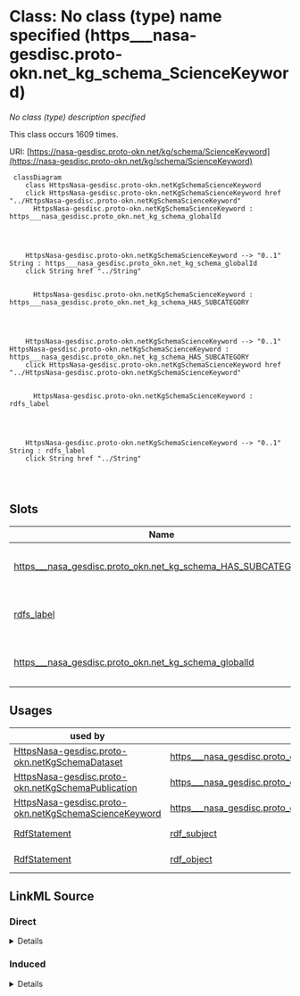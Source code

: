 

# Class: No class (type) name specified (https___nasa-gesdisc.proto-okn.net_kg_schema_ScienceKeyword)


_No class (type) description specified_






This class occurs 1609 times.


URI: [https://nasa-gesdisc.proto-okn.net/kg/schema/ScienceKeyword](https://nasa-gesdisc.proto-okn.net/kg/schema/ScienceKeyword)






```mermaid
 classDiagram
    class HttpsNasa-gesdisc.proto-okn.netKgSchemaScienceKeyword
    click HttpsNasa-gesdisc.proto-okn.netKgSchemaScienceKeyword href "../HttpsNasa-gesdisc.proto-okn.netKgSchemaScienceKeyword"
      HttpsNasa-gesdisc.proto-okn.netKgSchemaScienceKeyword : https___nasa_gesdisc.proto_okn.net_kg_schema_globalId
        
          
    
    
    HttpsNasa-gesdisc.proto-okn.netKgSchemaScienceKeyword --> "0..1" String : https___nasa_gesdisc.proto_okn.net_kg_schema_globalId
    click String href "../String"

        
      HttpsNasa-gesdisc.proto-okn.netKgSchemaScienceKeyword : https___nasa_gesdisc.proto_okn.net_kg_schema_HAS_SUBCATEGORY
        
          
    
    
    HttpsNasa-gesdisc.proto-okn.netKgSchemaScienceKeyword --> "0..1" HttpsNasa-gesdisc.proto-okn.netKgSchemaScienceKeyword : https___nasa_gesdisc.proto_okn.net_kg_schema_HAS_SUBCATEGORY
    click HttpsNasa-gesdisc.proto-okn.netKgSchemaScienceKeyword href "../HttpsNasa-gesdisc.proto-okn.netKgSchemaScienceKeyword"

        
      HttpsNasa-gesdisc.proto-okn.netKgSchemaScienceKeyword : rdfs_label
        
          
    
    
    HttpsNasa-gesdisc.proto-okn.netKgSchemaScienceKeyword --> "0..1" String : rdfs_label
    click String href "../String"

        
      
```




<!-- no inheritance hierarchy -->


## Slots

| Name | Cardinality and Range | Description | Inheritance | Occurrences |
| ---  | --- | --- | --- | --- |
| [https___nasa_gesdisc.proto_okn.net_kg_schema_HAS_SUBCATEGORY](../slots/https___nasa_gesdisc.proto_okn.net_kg_schema_HAS_SUBCATEGORY.md) | 0..1 <br/> [HttpsNasa-gesdisc.proto-okn.netKgSchemaScienceKeyword](../classes/HttpsNasa-gesdisc.proto-okn.netKgSchemaScienceKeyword.md) | No slot (predicate) description specified <br/>  | direct | 1823 |
| [rdfs_label](../slots/rdfs_label.md) | 0..1 <br/> [xsd:string](http://www.w3.org/2001/XMLSchema#string) | No slot (predicate) description specified <br/>  | direct | 1609 |
| [https___nasa_gesdisc.proto_okn.net_kg_schema_globalId](../slots/https___nasa_gesdisc.proto_okn.net_kg_schema_globalId.md) | 0..1 <br/> [xsd:string](http://www.w3.org/2001/XMLSchema#string) | No slot (predicate) description specified <br/>  | direct | 1609 |





## Usages

| used by | used in | type | used |
| ---  | --- | --- | --- |
| [HttpsNasa-gesdisc.proto-okn.netKgSchemaDataset](../classes/HttpsNasa-gesdisc.proto-okn.netKgSchemaDataset.md) | [https___nasa_gesdisc.proto_okn.net_kg_schema_HAS_SCIENCEKEYWORD](../slots/https___nasa_gesdisc.proto_okn.net_kg_schema_HAS_SCIENCEKEYWORD.md) | range | [HttpsNasa-gesdisc.proto-okn.netKgSchemaScienceKeyword](../classes/HttpsNasa-gesdisc.proto-okn.netKgSchemaScienceKeyword.md) |
| [HttpsNasa-gesdisc.proto-okn.netKgSchemaPublication](../classes/HttpsNasa-gesdisc.proto-okn.netKgSchemaPublication.md) | [https___nasa_gesdisc.proto_okn.net_kg_schema_HAS_APPLIEDRESEARCHAREA](../slots/https___nasa_gesdisc.proto_okn.net_kg_schema_HAS_APPLIEDRESEARCHAREA.md) | range | [HttpsNasa-gesdisc.proto-okn.netKgSchemaScienceKeyword](../classes/HttpsNasa-gesdisc.proto-okn.netKgSchemaScienceKeyword.md) |
| [HttpsNasa-gesdisc.proto-okn.netKgSchemaScienceKeyword](../classes/HttpsNasa-gesdisc.proto-okn.netKgSchemaScienceKeyword.md) | [https___nasa_gesdisc.proto_okn.net_kg_schema_HAS_SUBCATEGORY](../slots/https___nasa_gesdisc.proto_okn.net_kg_schema_HAS_SUBCATEGORY.md) | range | [HttpsNasa-gesdisc.proto-okn.netKgSchemaScienceKeyword](../classes/HttpsNasa-gesdisc.proto-okn.netKgSchemaScienceKeyword.md) |
| [RdfStatement](../classes/RdfStatement.md) | [rdf_subject](../slots/rdf_subject.md) | any_of[range] | [HttpsNasa-gesdisc.proto-okn.netKgSchemaScienceKeyword](../classes/HttpsNasa-gesdisc.proto-okn.netKgSchemaScienceKeyword.md) |
| [RdfStatement](../classes/RdfStatement.md) | [rdf_object](../slots/rdf_object.md) | any_of[range] | [HttpsNasa-gesdisc.proto-okn.netKgSchemaScienceKeyword](../classes/HttpsNasa-gesdisc.proto-okn.netKgSchemaScienceKeyword.md) |











## LinkML Source

<!-- TODO: investigate https://stackoverflow.com/questions/37606292/how-to-create-tabbed-code-blocks-in-mkdocs-or-sphinx -->

### Direct

<details>

```yaml
name: https___nasa-gesdisc.proto-okn.net_kg_schema_ScienceKeyword
conforms_to: No schema conformance document specified
annotations:
  count:
    tag: count
    value: 1609
description: No class (type) description specified
title: No class (type) name specified
from_schema: nasa-gesdisc
rank: 1000
slots:
- https___nasa-gesdisc.proto-okn.net_kg_schema_HAS_SUBCATEGORY
- rdfs_label
- https___nasa-gesdisc.proto-okn.net_kg_schema_globalId
slot_usage:
  https___nasa-gesdisc.proto-okn.net_kg_schema_HAS_SUBCATEGORY:
    name: https___nasa-gesdisc.proto-okn.net_kg_schema_HAS_SUBCATEGORY
    annotations:
      https___nasa-gesdisc.proto-okn.net_kg_schema_ScienceKeyword:
        tag: https___nasa-gesdisc.proto-okn.net_kg_schema_ScienceKeyword
        value: 1823
  https___nasa-gesdisc.proto-okn.net_kg_schema_globalId:
    name: https___nasa-gesdisc.proto-okn.net_kg_schema_globalId
    annotations:
      string:
        tag: string
        value: 1609
  rdfs_label:
    name: rdfs_label
    annotations:
      string:
        tag: string
        value: 1609
class_uri: https://nasa-gesdisc.proto-okn.net/kg/schema/ScienceKeyword

```
</details>

### Induced

<details>

```yaml
name: https___nasa-gesdisc.proto-okn.net_kg_schema_ScienceKeyword
conforms_to: No schema conformance document specified
annotations:
  count:
    tag: count
    value: 1609
description: No class (type) description specified
title: No class (type) name specified
from_schema: nasa-gesdisc
rank: 1000
slot_usage:
  https___nasa-gesdisc.proto-okn.net_kg_schema_HAS_SUBCATEGORY:
    name: https___nasa-gesdisc.proto-okn.net_kg_schema_HAS_SUBCATEGORY
    annotations:
      https___nasa-gesdisc.proto-okn.net_kg_schema_ScienceKeyword:
        tag: https___nasa-gesdisc.proto-okn.net_kg_schema_ScienceKeyword
        value: 1823
  https___nasa-gesdisc.proto-okn.net_kg_schema_globalId:
    name: https___nasa-gesdisc.proto-okn.net_kg_schema_globalId
    annotations:
      string:
        tag: string
        value: 1609
  rdfs_label:
    name: rdfs_label
    annotations:
      string:
        tag: string
        value: 1609
attributes:
  https___nasa-gesdisc.proto-okn.net_kg_schema_HAS_SUBCATEGORY:
    name: https___nasa-gesdisc.proto-okn.net_kg_schema_HAS_SUBCATEGORY
    annotations:
      https___nasa-gesdisc.proto-okn.net_kg_schema_ScienceKeyword:
        tag: https___nasa-gesdisc.proto-okn.net_kg_schema_ScienceKeyword
        value: 1823
    description: No slot (predicate) description specified
    examples:
    - object:
        example_object: https://nasa-gesdisc.proto-okn.net/kg/node/34484
        example_object_type: https___nasa-gesdisc.proto-okn.net_kg_schema_ScienceKeyword
        example_predicate: https://nasa-gesdisc.proto-okn.net/kg/schema/HAS_SUBCATEGORY
        example_subject: https://nasa-gesdisc.proto-okn.net/kg/node/34483
        example_subject_type: https___nasa-gesdisc.proto-okn.net_kg_schema_ScienceKeyword
    from_schema: nasa-gesdisc
    rank: 1000
    slot_uri: https://nasa-gesdisc.proto-okn.net/kg/schema/HAS_SUBCATEGORY
    alias: https___nasa_gesdisc.proto_okn.net_kg_schema_HAS_SUBCATEGORY
    owner: https___nasa-gesdisc.proto-okn.net_kg_schema_ScienceKeyword
    domain_of:
    - https___nasa-gesdisc.proto-okn.net_kg_schema_ScienceKeyword
    range: https___nasa-gesdisc.proto-okn.net_kg_schema_ScienceKeyword
  rdfs_label:
    name: rdfs_label
    annotations:
      string:
        tag: string
        value: 1609
    description: No slot (predicate) description specified
    examples:
    - object:
        example_object: ERS-1_BYU_L3_OW_SIGMA0_ENHANCED
        example_object_type: string
        example_predicate: rdfs:label
        example_subject: https://nasa-gesdisc.proto-okn.net/kg/node/0
        example_subject_type: https___nasa-gesdisc.proto-okn.net_kg_schema_Dataset
    - object:
        example_object: DATA ANALYSIS AND VISUALIZATION
        example_object_type: string
        example_predicate: rdfs:label
        example_subject: https://nasa-gesdisc.proto-okn.net/kg/node/34483
        example_subject_type: https___nasa-gesdisc.proto-okn.net_kg_schema_ScienceKeyword
    - object:
        example_object: BYU/SCP
        example_object_type: string
        example_predicate: rdfs:label
        example_subject: https://nasa-gesdisc.proto-okn.net/kg/node/6821
        example_subject_type: https___nasa-gesdisc.proto-okn.net_kg_schema_DataCenter
    - object:
        example_object: SCP
        example_object_type: string
        example_predicate: rdfs:label
        example_subject: https://nasa-gesdisc.proto-okn.net/kg/node/7018
        example_subject_type: https___nasa-gesdisc.proto-okn.net_kg_schema_Project
    - object:
        example_object: ERS-1
        example_object_type: string
        example_predicate: rdfs:label
        example_subject: https://nasa-gesdisc.proto-okn.net/kg/node/7369
        example_subject_type: https___nasa-gesdisc.proto-okn.net_kg_schema_Platform
    - object:
        example_object: AMI
        example_object_type: string
        example_predicate: rdfs:label
        example_subject: https://nasa-gesdisc.proto-okn.net/kg/node/7820
        example_subject_type: https___nasa-gesdisc.proto-okn.net_kg_schema_Instrument
    from_schema: nasa-gesdisc
    rank: 1000
    slot_uri: rdfs:label
    alias: rdfs_label
    owner: https___nasa-gesdisc.proto-okn.net_kg_schema_ScienceKeyword
    domain_of:
    - https___nasa-gesdisc.proto-okn.net_kg_schema_DataCenter
    - https___nasa-gesdisc.proto-okn.net_kg_schema_Dataset
    - https___nasa-gesdisc.proto-okn.net_kg_schema_Instrument
    - https___nasa-gesdisc.proto-okn.net_kg_schema_Platform
    - https___nasa-gesdisc.proto-okn.net_kg_schema_Project
    - https___nasa-gesdisc.proto-okn.net_kg_schema_ScienceKeyword
    range: string
  https___nasa-gesdisc.proto-okn.net_kg_schema_globalId:
    name: https___nasa-gesdisc.proto-okn.net_kg_schema_globalId
    annotations:
      string:
        tag: string
        value: 1609
    description: No slot (predicate) description specified
    examples:
    - object:
        example_object: dcf602c1-0e51-55f1-97fb-dbfb8a704c0f
        example_object_type: string
        example_predicate: https://nasa-gesdisc.proto-okn.net/kg/schema/globalId
        example_subject: https://nasa-gesdisc.proto-okn.net/kg/node/0
        example_subject_type: https___nasa-gesdisc.proto-okn.net_kg_schema_Dataset
    - object:
        example_object: dd0ff369-99bb-5ea4-87e8-769ead7dd7c2
        example_object_type: string
        example_predicate: https://nasa-gesdisc.proto-okn.net/kg/schema/globalId
        example_subject: https://nasa-gesdisc.proto-okn.net/kg/node/10000
        example_subject_type: https___nasa-gesdisc.proto-okn.net_kg_schema_Publication
    - object:
        example_object: 3133f2fc-268e-50c1-ba3d-ded48c82484b
        example_object_type: string
        example_predicate: https://nasa-gesdisc.proto-okn.net/kg/schema/globalId
        example_subject: https://nasa-gesdisc.proto-okn.net/kg/node/34483
        example_subject_type: https___nasa-gesdisc.proto-okn.net_kg_schema_ScienceKeyword
    - object:
        example_object: 46b38de5-bd0d-5055-a829-27b9bd736e7a
        example_object_type: string
        example_predicate: https://nasa-gesdisc.proto-okn.net/kg/schema/globalId
        example_subject: https://nasa-gesdisc.proto-okn.net/kg/node/6821
        example_subject_type: https___nasa-gesdisc.proto-okn.net_kg_schema_DataCenter
    - object:
        example_object: 7540d35b-6334-52e4-a566-a6b56529bef1
        example_object_type: string
        example_predicate: https://nasa-gesdisc.proto-okn.net/kg/schema/globalId
        example_subject: https://nasa-gesdisc.proto-okn.net/kg/node/7018
        example_subject_type: https___nasa-gesdisc.proto-okn.net_kg_schema_Project
    - object:
        example_object: 5a0c4d6a-8696-5c21-a821-63301ab32ffa
        example_object_type: string
        example_predicate: https://nasa-gesdisc.proto-okn.net/kg/schema/globalId
        example_subject: https://nasa-gesdisc.proto-okn.net/kg/node/7369
        example_subject_type: https___nasa-gesdisc.proto-okn.net_kg_schema_Platform
    - object:
        example_object: f4d62d70-809d-5264-97c2-9fee6f7e54c0
        example_object_type: string
        example_predicate: https://nasa-gesdisc.proto-okn.net/kg/schema/globalId
        example_subject: https://nasa-gesdisc.proto-okn.net/kg/node/7820
        example_subject_type: https___nasa-gesdisc.proto-okn.net_kg_schema_Instrument
    from_schema: nasa-gesdisc
    rank: 1000
    slot_uri: https://nasa-gesdisc.proto-okn.net/kg/schema/globalId
    alias: https___nasa_gesdisc.proto_okn.net_kg_schema_globalId
    owner: https___nasa-gesdisc.proto-okn.net_kg_schema_ScienceKeyword
    domain_of:
    - https___nasa-gesdisc.proto-okn.net_kg_schema_DataCenter
    - https___nasa-gesdisc.proto-okn.net_kg_schema_Dataset
    - https___nasa-gesdisc.proto-okn.net_kg_schema_Instrument
    - https___nasa-gesdisc.proto-okn.net_kg_schema_Platform
    - https___nasa-gesdisc.proto-okn.net_kg_schema_Project
    - https___nasa-gesdisc.proto-okn.net_kg_schema_Publication
    - https___nasa-gesdisc.proto-okn.net_kg_schema_ScienceKeyword
    range: string
class_uri: https://nasa-gesdisc.proto-okn.net/kg/schema/ScienceKeyword

```
</details>